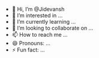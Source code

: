 - 👋 Hi, I’m @Jidevansh
- 👀 I’m interested in ...
- 🌱 I’m currently learning ...
- 💞️ I’m looking to collaborate on ...
- 📫 How to reach me ...
- 😄 Pronouns: ...
- ⚡ Fun fact: ...

<!---
Jidevansh/Jidevansh is a ✨ special ✨ repository because its `README.md` (this file) appears on your GitHub profile.
You can click the Preview link to take a look at your changes.
--->
